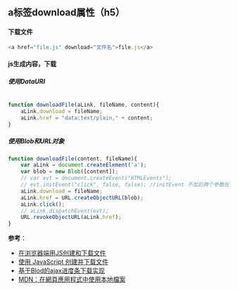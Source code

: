 ## a标签download属性（h5）
#### 下载文件
```js
<a href="file.js" download="文件名">file.js</a>
```

#### js生成内容，下载

##### 使用DataURI

```js

function downloadFile(aLink, fileName, content){
    aLink.download = fileName;
    aLink.href = "data:text/plain," + content;
}
```

##### 使用Blob和URL对象

```js
function downloadFile(content, fileName){
    var aLink = document.createElement('a');
    var blob = new Blob([content]);
    // var evt = document.createEvent("HTMLEvents");
    // evt.initEvent("click", false, false); //initEvent 不加后两个参数在FF下会报错
    aLink.download = fileName;
    aLink.href = URL.createObjectURL(blob);
    aLink.click();
    // aLink.dispatchEvent(evt);
    URL.revokeObjectURL(aLink.href);
}
```




**参考**：
- [在浏览器端用JS创建和下载文件](http://www.alloyteam.com/2014/01/use-js-file-download/)
- [使用 JavaScript 创建并下载文件](https://gaohaoyang.github.io/2016/11/22/js-create-file-and-download/)
- [基于Blod的ajax进度条下载实现](http://www.cnblogs.com/laden666666/p/6409868.html)
- [MDN：在網頁應用程式中使用本地檔案](https://developer.mozilla.org/zh-TW/docs/Using_files_from_web_applications)
